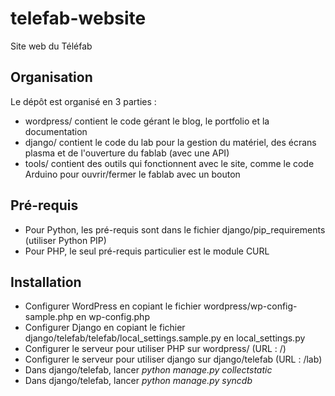 telefab-website
===============

Site web du Téléfab

Organisation
---------------

Le dépôt est organisé en 3 parties :
* wordpress/ contient le code gérant le blog, le portfolio et la documentation
* django/ contient le code du lab pour la gestion du matériel, des écrans plasma et de l'ouverture du fablab (avec une API)
* tools/ contient des outils qui fonctionnent avec le site, comme le code Arduino pour ouvrir/fermer le fablab avec un bouton


Pré-requis
---------------

* Pour Python, les pré-requis sont dans le fichier django/pip_requirements (utiliser Python PIP)
* Pour PHP, le seul pré-requis particulier est le module CURL


Installation
---------------

* Configurer WordPress en copiant le fichier wordpress/wp-config-sample.php en wp-config.php
* Configurer Django en copiant le fichier django/telefab/telefab/local\_settings.sample.py en local\_settings.py
* Configurer le serveur pour utiliser PHP sur wordpress/ (URL : /)
* Configurer le serveur pour utiliser django sur django/telefab (URL : /lab)
* Dans django/telefab, lancer _python manage.py collectstatic_
* Dans django/telefab, lancer _python manage.py syncdb_